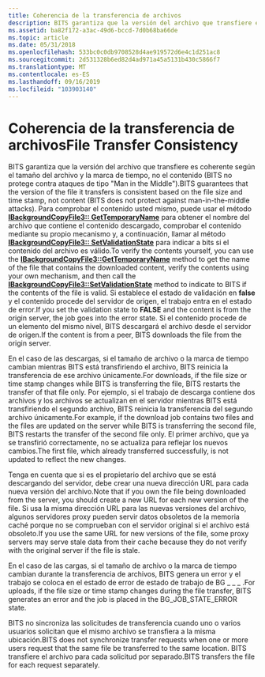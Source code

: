```yaml
---
title: Coherencia de la transferencia de archivos
description: BITS garantiza que la versión del archivo que transfiere es coherente según el tamaño del archivo y la marca de tiempo, no el contenido (BITS no protege contra ataques de tipo "Man in the Middle").
ms.assetid: ba82f172-a3ac-49d6-bccd-7d0b68ba66de
ms.topic: article
ms.date: 05/31/2018
ms.openlocfilehash: 533bc0c0db9708528d4ae919572d6e4c1d251ac8
ms.sourcegitcommit: 2d531328b6ed82d4ad971a45a5131b430c5866f7
ms.translationtype: MT
ms.contentlocale: es-ES
ms.lasthandoff: 09/16/2019
ms.locfileid: "103903140"
---
```

# <a name="file-transfer-consistency"></a><span data-ttu-id="2ff36-103">Coherencia de la transferencia de archivos</span><span class="sxs-lookup"><span data-stu-id="2ff36-103">File Transfer Consistency</span></span>

<span data-ttu-id="2ff36-104">BITS garantiza que la versión del archivo que transfiere es coherente según el tamaño del archivo y la marca de tiempo, no el contenido (BITS no protege contra ataques de tipo "Man in the Middle").</span><span class="sxs-lookup"><span data-stu-id="2ff36-104">BITS guarantees that the version of the file it transfers is consistent based on the file size and time stamp, not content (BITS does not protect against man-in-the-middle attacks).</span></span> <span data-ttu-id="2ff36-105">Para comprobar el contenido usted mismo, puede usar el método [**IBackgroundCopyFile3:: GetTemporaryName**](/windows/desktop/api/Bits3_0/nf-bits3_0-ibackgroundcopyfile3-gettemporaryname) para obtener el nombre del archivo que contiene el contenido descargado, comprobar el contenido mediante su propio mecanismo y, a continuación, llamar al método [**IBackgroundCopyFile3:: SetValidationState**](/windows/desktop/api/Bits3_0/nf-bits3_0-ibackgroundcopyfile3-setvalidationstate) para indicar a bits si el contenido del archivo es válido.</span><span class="sxs-lookup"><span data-stu-id="2ff36-105">To verify the contents yourself, you can use the [**IBackgroundCopyFile3::GetTemporaryName**](/windows/desktop/api/Bits3_0/nf-bits3_0-ibackgroundcopyfile3-gettemporaryname) method to get the name of the file that contains the downloaded content, verify the contents using your own mechanism, and then call the [**IBackgroundCopyFile3::SetValidationState**](/windows/desktop/api/Bits3_0/nf-bits3_0-ibackgroundcopyfile3-setvalidationstate) method to indicate to BITS if the contents of the file is valid.</span></span> <span data-ttu-id="2ff36-106">Si establece el estado de validación en **false** y el contenido procede del servidor de origen, el trabajo entra en el estado de error.</span><span class="sxs-lookup"><span data-stu-id="2ff36-106">If you set the validation state to **FALSE** and the content is from the origin server, the job goes into the error state.</span></span> <span data-ttu-id="2ff36-107">Si el contenido procede de un elemento del mismo nivel, BITS descargará el archivo desde el servidor de origen.</span><span class="sxs-lookup"><span data-stu-id="2ff36-107">If the content is from a peer, BITS downloads the file from the origin server.</span></span>

<span data-ttu-id="2ff36-108">En el caso de las descargas, si el tamaño de archivo o la marca de tiempo cambian mientras BITS está transfiriendo el archivo, BITS reinicia la transferencia de ese archivo únicamente.</span><span class="sxs-lookup"><span data-stu-id="2ff36-108">For downloads, if the file size or time stamp changes while BITS is transferring the file, BITS restarts the transfer of that file only.</span></span> <span data-ttu-id="2ff36-109">Por ejemplo, si el trabajo de descarga contiene dos archivos y los archivos se actualizan en el servidor mientras BITS está transfiriendo el segundo archivo, BITS reinicia la transferencia del segundo archivo únicamente.</span><span class="sxs-lookup"><span data-stu-id="2ff36-109">For example, if the download job contains two files and the files are updated on the server while BITS is transferring the second file, BITS restarts the transfer of the second file only.</span></span> <span data-ttu-id="2ff36-110">El primer archivo, que ya se transfirió correctamente, no se actualiza para reflejar los nuevos cambios.</span><span class="sxs-lookup"><span data-stu-id="2ff36-110">The first file, which already transferred successfully, is not updated to reflect the new changes.</span></span>

<span data-ttu-id="2ff36-111">Tenga en cuenta que si es el propietario del archivo que se está descargando del servidor, debe crear una nueva dirección URL para cada nueva versión del archivo.</span><span class="sxs-lookup"><span data-stu-id="2ff36-111">Note that if you own the file being downloaded from the server, you should create a new URL for each new version of the file.</span></span> <span data-ttu-id="2ff36-112">Si usa la misma dirección URL para las nuevas versiones del archivo, algunos servidores proxy pueden servir datos obsoletos de la memoria caché porque no se comprueban con el servidor original si el archivo está obsoleto.</span><span class="sxs-lookup"><span data-stu-id="2ff36-112">If you use the same URL for new versions of the file, some proxy servers may serve stale data from their cache because they do not verify with the original server if the file is stale.</span></span>

<span data-ttu-id="2ff36-113">En el caso de las cargas, si el tamaño de archivo o la marca de tiempo cambian durante la transferencia de archivos, BITS genera un error y el trabajo se coloca en el estado de error de estado de trabajo de BG \_ \_ \_ .</span><span class="sxs-lookup"><span data-stu-id="2ff36-113">For uploads, if the file size or time stamp changes during the file transfer, BITS generates an error and the job is placed in the BG\_JOB\_STATE\_ERROR state.</span></span>

<span data-ttu-id="2ff36-114">BITS no sincroniza las solicitudes de transferencia cuando uno o varios usuarios solicitan que el mismo archivo se transfiera a la misma ubicación.</span><span class="sxs-lookup"><span data-stu-id="2ff36-114">BITS does not synchronize transfer requests when one or more users request that the same file be transferred to the same location.</span></span> <span data-ttu-id="2ff36-115">BITS transfiere el archivo para cada solicitud por separado.</span><span class="sxs-lookup"><span data-stu-id="2ff36-115">BITS transfers the file for each request separately.</span></span>

 

 




